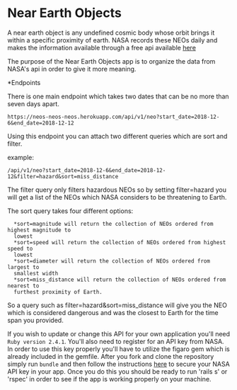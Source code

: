 # Near Earth Objects

A near earth object is any undefined cosmic body whose orbit brings it within
a specific proximity of earth. NASA records these NEOs daily and makes the
information available through a free api available [here](https://api.nasa.gov/api.html#NeoWS)

The purpose of the Near Earth Objects app is to organize the data from NASA's api in order to give
it more meaning.

*Endpoints

  There is one main endpoint which takes two dates that can be no more than
  seven days apart.

`https://neos-neos-neos.herokuapp.com/api/v1/neo?start_date=2018-12-6&end_date=2018-12-12`

  Using this endpoint you can attach two different queries which are sort and filter.

  example:

`/api/v1/neo?start_date=2018-12-6&end_date=2018-12-12&filter=hazard&sort=miss_distance`

  The filter query only filters hazardous NEOs so by setting filter=hazard you
  will get a list of the NEOs which NASA considers to be threatening to Earth.

  The sort query takes four different options:

      *sort=magnitude will return the collection of NEOs ordered from highest magnitude to
      lowest
      *sort=speed will return the collection of NEOs ordered from highest speed to
      lowest
      *sort=diameter will return the collection of NEOs ordered from largest to
      smallest width
      *sort=miss_distance will return the collection of NEOs ordered from nearest to
      furthest proximity of Earth.

  So a query such as filter=hazard&sort=miss_distance will give you the NEO
  which is considered dangerous and was the closest to Earth for the time span
  you provided.


If you wish to update or change this API for your own application you'll need `Ruby version 2.4.1`.
You'll also need to register for an API key from NASA. In order to use
this key properly you'll have to utilize the figaro gem which is already
included in the gemfile.
After you fork and clone the repository simply run `bundle` and then follow
the instructions [here](https://github.com/laserlemon/figaro) to secure
your NASA API key in your app. Once you do this you should be ready to run
'rails s' or 'rspec' in order to see if the app is working properly on your machine.
